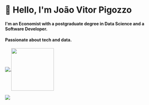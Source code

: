 # 👋 Hello, I'm João Vitor Pigozzo

#### I'm an Economist with a postgraduate degree in Data Science and a Software Developer.
#### Passionate about tech and data.

<p align="left">
  <a href="https://github.com/anuraghazra/github-readme-stats">
    <img
      align="center"
      src="https://github-readme-stats.vercel.app/api/top-langs/?username=jvpigozzo&layout=compact"
    />
  </a>
  <a href="https://github.com/anuraghazra/github-readme-stats">
    <img
      align="center"
      height="140"
      src="https://github-readme-stats.vercel.app/api?username=jvpigozzo&count_private=true&show_icons=true&custom_title=Github%20Status&hide=issues"
    />
  </a>
</p>

<div>
<a href="https://www.linkedin.com/in/joao-pigozzo/" target="_blank"><img src="https://img.shields.io/badge/-LinkedIn-%230077B5?style=for-the-badge&logo=linkedin&logoColor=white" target="_blank"></a>
